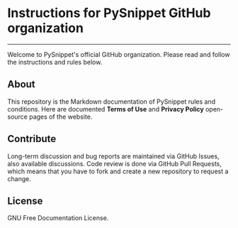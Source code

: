 # Instructions for PySnippet GitHub organization

---

Welcome to PySnippet's official GitHub organization. Please read and follow the instructions and rules below.

## About

This repository is the Markdown documentation of PySnippet rules and conditions. Here are documented **Terms of Use**
and **Privacy Policy** open-source pages of the website.

## Contribute

Long-term discussion and bug reports are maintained via GitHub Issues, also available discussions. Code review is done
via GitHub Pull Requests, which means that you have to fork and create a new repository to request a change.

## License

GNU Free Documentation License.